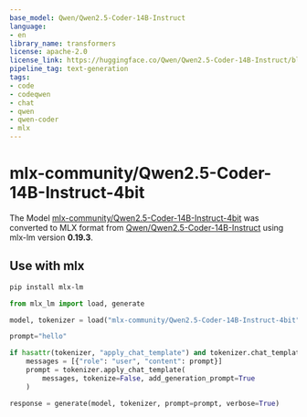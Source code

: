 ```yaml
---
base_model: Qwen/Qwen2.5-Coder-14B-Instruct
language:
- en
library_name: transformers
license: apache-2.0
license_link: https://huggingface.co/Qwen/Qwen2.5-Coder-14B-Instruct/blob/main/LICENSE
pipeline_tag: text-generation
tags:
- code
- codeqwen
- chat
- qwen
- qwen-coder
- mlx
---
```


# mlx-community/Qwen2.5-Coder-14B-Instruct-4bit

The Model [mlx-community/Qwen2.5-Coder-14B-Instruct-4bit](https://huggingface.co/mlx-community/Qwen2.5-Coder-14B-Instruct-4bit) was converted to MLX format from [Qwen/Qwen2.5-Coder-14B-Instruct](https://huggingface.co/Qwen/Qwen2.5-Coder-14B-Instruct) using mlx-lm version **0.19.3**.

## Use with mlx

```bash
pip install mlx-lm
```

```python
from mlx_lm import load, generate

model, tokenizer = load("mlx-community/Qwen2.5-Coder-14B-Instruct-4bit")

prompt="hello"

if hasattr(tokenizer, "apply_chat_template") and tokenizer.chat_template is not None:
    messages = [{"role": "user", "content": prompt}]
    prompt = tokenizer.apply_chat_template(
        messages, tokenize=False, add_generation_prompt=True
    )

response = generate(model, tokenizer, prompt=prompt, verbose=True)
```
